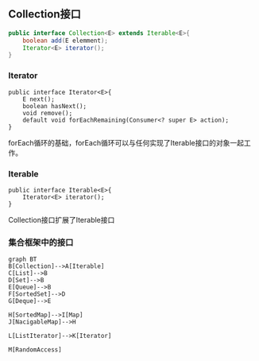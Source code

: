 ## Collection接口
```Java
public interface Collection<E> extends Iterable<E>{
    boolean add(E elemment);
    Iterator<E> iterator();
}
```
### Iterator
```
public interface Iterator<E>{
    E next();
    boolean hasNext();
    void remove();
    default void forEachRemaining(Consumer<? super E> action);
}
```
forEach循环的基础，forEach循环可以与任何实现了Iterable接口的对象一起工作。
### Iterable
```
public interface Iterable<E>{
    Iterator<E> iterator();
}
```
Collection接口扩展了Iterable接口
### 集合框架中的接口

```
graph BT
B[Collection]-->A[Iterable]
C[List]-->B
D[Set]-->B
E[Queue]-->B
F[SortedSet]-->D
G[Deque]-->E

H[SortedMap]-->I[Map]
J[NacigableMap]-->H

L[ListIterator]-->K[Iterator]

M[RandomAccess]
```
